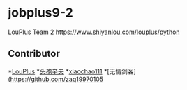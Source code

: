 # jobplus9-2

LouPlus Team 2 https://www.shiyanlou.com/louplus/python

## Contributor

*[LouPlus](https://github.com/LouPlus)
*[头孢辛夫](https://github.com/laomagic)
*[xiaochao111](https://github.com/miklone)
*[无情剑客](https://github.com/zaq19970105
